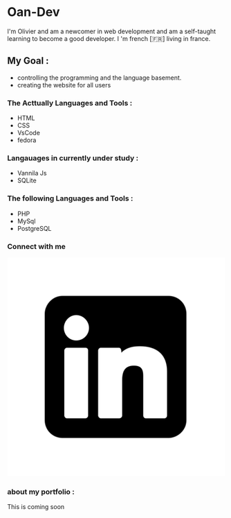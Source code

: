 <!--
#GH-LIGHT-MODE-ONLY
#GH-DARK-MODE-ONLY
-->
# Oan-Dev

I'm Olivier and am a newcomer in web development and am a self-taught learning to become a good developer. I 'm french [:fr:] living in france.

## My Goal :

- controlling the programming and the language basement.
- creating the website for all users

### The Acttually Languages and Tools :

- HTML
- CSS
- VsCode
- fedora
<!-- 
[<img align="left" alt="HTML" with="26px" src="https://cdn.jsdelivr.net/gh/devicons/devicon/icons/html5/html5-original-wordmark.svg" style="padding-right:11px;" />]

[<img align="left" alt="HTML" with="26px" src="https://cdn.jsdelivr.net/gh/devicons/devicon/icons/css3/css3-original.svg" style="padding-right:11px;" />]

[<img align="left" alt="HTML" with="26px" src="https://cdn.jsdelivr.net/gh/devicons/devicon/icons/vscode/vscode-original.svg" style="padding-right:11px;" />]

[<img align="left" alt="HTML" with="26px" src="https://cdn.jsdelivr.net/gh/devicons/devicon/icons/fedora/fedora-original.svg" style="padding-right:11px;" />]
-->
### Langauages in currently under study : 

- Vannila Js
- SQLite

### The following Languages and Tools :

- PHP
- MySql
- PostgreSQL

<!-- 
[<img align="left" alt="HTML" with="26px" src="https://cdn.jsdelivr.net/gh/devicons/devicon/icons/php/php-original.svg" style="padding-right:11px;" />]

[<img align="left" alt="HTML" with="26px" src="https://cdn.jsdelivr.net/gh/devicons/devicon/icons/mysql/mysql-original.svg" style="padding-right:11px;" />]

[<img align="left" alt="HTML" with="26px" src="https://cdn.jsdelivr.net/gh/devicons/devicon/icons/postgresql/postgresql-original.svg" style="padding-right:11px;" />]

[<img align="left" alt="HTML" with="26px" src="https://cdn.jsdelivr.net/gh/devicons/devicon/icons/sqlite/sqlite-original.svg" style="padding-right:11px;" />]
-->

### Connect with me

[![img_contact](img/linkedin-svgrepo-com.svg)](https://fr.linkedin.com/in/olivier-alain-developpeur-web)


### about my portfolio :

This is coming soon

<!--
**Oan-Dev/Oan-Dev** is a ✨ _special_ ✨ repository because its `README.md` (this file) appears on your GitHub profile.

Here are some ideas to get you started:

- 🔭 I’m currently working on ...
- 🌱 I’m currently learning ...
- 👯 I’m looking to collaborate on ...
- 🤔 I’m looking for help with ...
- 💬 Ask me about ...
- 📫 How to reach me: ...
- 😄 Pronouns: ...
- ⚡ Fun fact: ...
-->

